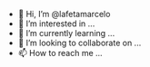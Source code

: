 - 👋 Hi, I’m @lafetamarcelo
- 👀 I’m interested in ...
- 🌱 I’m currently learning ...
- 💞️ I’m looking to collaborate on ...
- 📫 How to reach me ...

<!---
lafetamarcelo/lafetamarcelo is a ✨ special ✨ repository because its `README.md` (this file) appears on your GitHub profile.
You can click the Preview link to take a look at your changes.
--->
